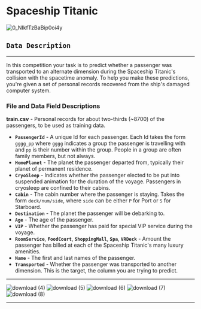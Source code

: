 # Spaceship Titanic

![0_NIkfTzBaBip0oi4y](https://user-images.githubusercontent.com/44786324/169670917-35262bd2-49bc-4fcf-ab04-667a296567f5.jpeg)

## `Data Description`
____
In this competition your task is to predict whether a passenger was transported to an alternate dimension during the Spaceship Titanic's collision with the spacetime anomaly. To help you make these predictions, you're given a set of personal records recovered from the ship's damaged computer system.

### File and Data Field Descriptions
**train.csv** - Personal records for about two-thirds (~8700) of the passengers, to be used as training data.

- **`PassengerId`** - A unique Id for each passenger. Each Id takes the form `gggg_pp` where `gggg` indicates a group the passenger is travelling with and `pp` is their number within the group. People in a group are often family members, but not always.
- **`HomePlanet`** - The planet the passenger departed from, typically their planet of permanent residence.
- **`CryoSleep`** - Indicates whether the passenger elected to be put into suspended animation for the duration of the voyage. Passengers in cryosleep are confined to their cabins.
- **`Cabin`** - The cabin number where the passenger is staying. Takes the form `deck/num/side`, where `side` can be either `P` for Port or `S` for Starboard.
- **`Destination`** - The planet the passenger will be debarking to.
- **`Age`** - The age of the passenger.
- **`VIP`** - Whether the passenger has paid for special VIP service during the voyage.
- **`RoomService`**, **`FoodCourt`**, **`ShoppingMall`**, **`Spa`**, **`VRDeck`** - Amount the passenger has billed at each of the Spaceship Titanic's many luxury amenities.
- **`Name`** - The first and last names of the passenger.
- **`Transported`** - Whether the passenger was transported to another dimension. This is the target, the column you are trying to predict.

_____

![download (4)](https://user-images.githubusercontent.com/44786324/175130912-01d690ad-1fc2-431b-b824-dc890f92e94f.png)
![download (5)](https://user-images.githubusercontent.com/44786324/175130943-f17e6e14-0c3c-40bc-8f4d-254982048ea9.png)
![download (6)](https://user-images.githubusercontent.com/44786324/175130992-9e446bf4-8a0b-4ff8-b2bb-f7f95a84d79c.png)
![download (7)](https://user-images.githubusercontent.com/44786324/175131011-a2848e0d-f716-4b2c-a1c5-d5e9ff416160.png)
![download (8)](https://user-images.githubusercontent.com/44786324/175131032-bc66fac3-01d5-4f6a-94b1-3436bb09209b.png)

_____
